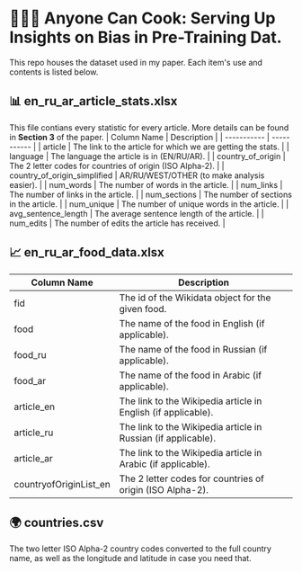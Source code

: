 # 🐀👨‍🍳 Anyone Can Cook: Serving Up Insights on Bias in Pre-Training Dat.

This repo houses the dataset used in my paper. Each item's use and contents is listed below.

## 📊 en_ru_ar_article_stats.xlsx
This file contians every statistic for every article. More details can be found in **Section 3** of the paper.
| Column Name | Description |
| ----------- | ----------- |
| article                      | The link to the article for which we are getting the stats.       |
| language                     | The language the article is in (EN/RU/AR).                        |
| country_of_origin            | The 2 letter codes for countries of origin (ISO Alpha-2).         |
| country_of_origin_simplified | AR/RU/WEST/OTHER (to make analysis easier).                       |
| num_words                    | The number of words in the article.                               |
| num_links                    | The number of links in the article.                               |
| num_sections                 | The number of sections in the article.                            |
| num_unique                   | The number of unique words in the article.                        |
| avg_sentence_length          | The average sentence length of the article.                       |
| num_edits                    | The number of edits the article has received.                     |

## 📈 en_ru_ar_food_data.xlsx
| Column Name | Description |
| ----------- | ----------- |
| fid                      | The id of the Wikidata object for the given food.                    |
| food                     | The name of the food in English (if applicable).                     |
| food_ru                  | The name of the food in Russian (if applicable).                     |
| food_ar                  | The name of the food in Arabic (if applicable).                      |
| article_en               | The link to the Wikipedia article in English (if applicable).        |
| article_ru               | The link to the Wikipedia article in Russian (if applicable).        |
| article_ar               | The link to the Wikipedia article in Arabic (if applicable).         |
| countryofOriginList_en   | The 2 letter codes for countries of origin (ISO Alpha-2).            |

## 🌍 countries.csv
The two letter ISO Alpha-2 country codes converted to the full country name, as well as the longitude and latitude in case you need that.
